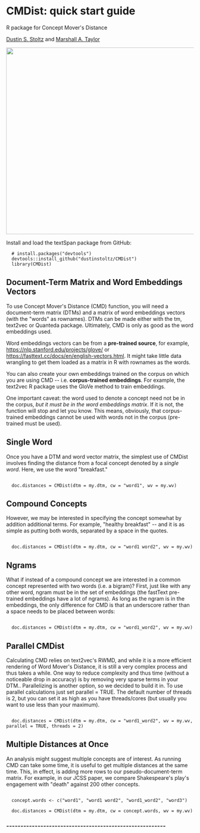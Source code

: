 # CMDist: quick start guide
R package for Concept Mover's Distance

[Dustin S. Stoltz](https://www.dustinstoltz.com) and [Marshall A. Taylor](https://www.marshalltaylor.net)

<img align="middle" src="https://images.squarespace-cdn.com/content/v1/57cf17802e69cf96e1c4f406/1554677109807-MDCV0XG0BIQHJHIWTLCP/ke17ZwdGBToddI8pDm48kH34NSqJ76-ixS257mGaUjh7gQa3H78H3Y0txjaiv_0fDoOvxcdMmMKkDsyUqMSsMWxHk725yiiHCCLfrh8O1z5QHyNOqBUUEtDDsRWrJLTmxXXTZVXzkeXI_1XN_RfG8mev2iBWWK1p2MzLH4LINwAedhRYPgYfymgS9t3aYSzh/2019_Stoltz_Taylor_concept_movers_distance.png?format=1500w" width="800" height="500">


Install and load the textSpan package from GitHub:
```{r}
  # install.packages("devtools")
  devtools::install_github("dustinstoltz/CMDist")
  library(CMDist)

```

## Document-Term Matrix and Word Embeddings Vectors

To use Concept Mover's Distance (CMD) function, you will need a document-term matrix (DTMs) and a matrix of word embeddings vectors (with the "words" as rownames). DTMs can be made either with the tm, text2vec or Quanteda package. Ultimately, CMD is only as good as the word embeddings used.

Word embeddings vectors can be from a __pre-trained source__, for example, https://nlp.stanford.edu/projects/glove/ or https://fasttext.cc/docs/en/english-vectors.html. It might take little data wrangling to get them loaded as a matrix in R with rownames as the words.

You can also create your own embeddings trained on the corpus on which you are using CMD -- i.e. __corpus-trained embeddings__. For example, the text2vec R package uses the GloVe method to train embeddings. 

One important caveat: the word used to denote a concept need not be in the corpus, _but it must be in the word embeddings matrix_. If it is not, the function will stop and let you know. This means, obviously, that corpus-trained embeddings cannot be used with words not in the corpus (pre-trained must be used).

## Single Word

Once you have a DTM and word vector matrix, the simplest use of CMDist involves finding the distance from a focal concept denoted by a _single word_. Here, we use the word "breakfast."

```{r}
  
  doc.distances = CMDist(dtm = my.dtm, cw = "word1", wv = my.wv)

```

## Compound Concepts

However, we may be interested in specifying the concept somewhat by addition additional terms. For example, "healthy breakfast" -- and it is as simple as putting both words, separated by a space in the quotes.

```{r}
  
  doc.distances = CMDist(dtm = my.dtm, cw = "word1 word2", wv = my.wv)

```

## Ngrams

What if instead of a compound concept we are interested in a common concept represented with two words (i.e. a bigram)? First, just like with any other word, ngram must be in the set of embeddings (the fastText pre-trained embeddings have a lot of ngrams). As long as the ngram is in the embeddings, the only difference for CMD is that an underscore rather than a space needs to be placed between words: 

```{r}
  
  doc.distances = CMDist(dtm = my.dtm, cw = "word1_word2", wv = my.wv)

```


## Parallel CMDist

Calculating CMD relies on text2vec's RWMD, and while it is a more efficient rendering of Word Mover's Distance, it is still a very complex process and thus takes a while. One way to reduce complexity and thus time (without a noticeable drop in accuracy) is by removing very sparse terms in your DTM.. Parallelizing is another option, so we decided to build it in. To use parallel calculations just set parallel = TRUE. The default number of threads is 2, but you can set it as high as you have threads/cores (but usually you want to use less than your maximum).

```{r}
  
  doc.distances = CMDist(dtm = my.dtm, cw = "word1_word2", wv = my.wv, parallel = TRUE, threads = 2)

```
## Multiple Distances at Once

An analysis might suggest multiple concepts are of interest. As running CMD can take some time, it is useful to get multiple distances at the same time. This, in effect, is adding more rows to our pseudo-document-term matrix. For example, in our JCSS paper, we compare Shakespeare's play's engagement with "death" against 200 other concepts.

```{r}

  concept.words <- c("word1", "word1 word2", "word1_word2", "word3")
  
  doc.distances = CMDist(dtm = my.dtm, cw = concept.words, wv = my.wv)

```

### --------------------------------------------------------
